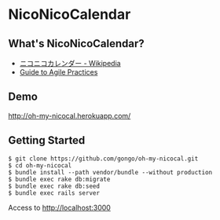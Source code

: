 NicoNicoCalendar
==============================

What's NicoNicoCalendar?
------------------------------

- [ニコニコカレンダー - Wikipedia](http://ja.wikipedia.org/wiki/%E3%83%8B%E3%82%B3%E3%83%8B%E3%82%B3%E3%82%AB%E3%83%AC%E3%83%B3%E3%83%80%E3%83%BC)
- [Guide to Agile Practices](http://guide.agilealliance.org/guide/nikoniko.html)

Demo
------------------------------

http://oh-my-nicocal.herokuapp.com/

Getting Started
------------------------------

    $ git clone https://github.com/gongo/oh-my-nicocal.git
    $ cd oh-my-nicocal
    $ bundle install --path vendor/bundle --without production
    $ bundle exec rake db:migrate
    $ bundle exec rake db:seed
    $ bundle exec rails server

Access to [http://localhost:3000](http://localhost:3000)
